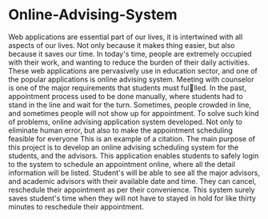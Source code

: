 # Online-Advising-System

Web applications are essential part of our lives, it is intertwined with all aspects of our lives.
Not only because it makes thing easier, but also because it saves our time. In today's time,
people are extremely occupied with their work, and wanting to reduce the burden of their
daily activities. These web applications are pervasively use in education sector, and one of
the popular applications is online advising system. Meeting with counselor is one of the
major requirements that students must fullled. In the past, appointment process used to
be done manually, where students had to stand in the line and wait for the turn. Sometimes,
people crowded in line, and sometimes people will not show up for appointment. To solve
such kind of problems, online advising application system developed. Not only to eliminate
human error, but also to make the appointment scheduling feasible for everyone This is an
example of a citation.
The main purpose of this project is to develop an online advising scheduling system for
the students, and the advisors. This application enables students to safely login to the system
to schedule an appointment online, where all the detail information will be listed. Student's
will be able to see all the major advisors, and academic advisors with their available date
and time. They can cancel, reschedule their appointment as per their convenience. This
system surely saves student's time when they will not have to stayed in hold for like thirty
minutes to reschedule their appointment.
